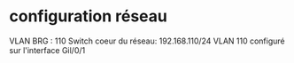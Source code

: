 # configuration réseau
VLAN BRG : 110
Switch coeur du réseau: 192.168.110/24
VLAN 110 configuré sur l'interface Gil/0/1

